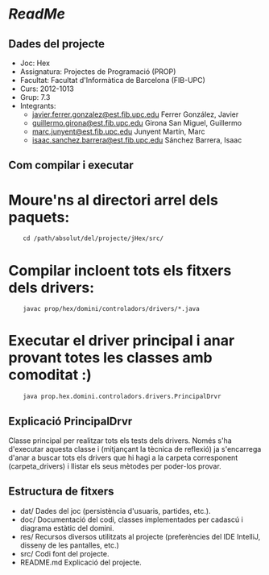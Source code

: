 *ReadMe*
================================

Dades del projecte
-------------------------

* Joc:			Hex
* Assignatura:	Projectes de Programació (PROP)
* Facultat: 	Facultat d'Informàtica de Barcelona (FIB-UPC)
* Curs:			2012-1013
* Grup: 		7.3
* Integrants:
   - javier.ferrer.gonzalez@est.fib.upc.edu	Ferrer González, Javier
   - guillermo.girona@est.fib.upc.edu 		Girona San Miguel, Guillermo
   - marc.junyent@est.fib.upc.edu 			Junyent Martín, Marc
   - isaac.sanchez.barrera@est.fib.upc.edu 	Sánchez Barrera, Isaac


Com compilar i executar
-------------------------

# Moure'ns al directori arrel dels paquets:
        cd /path/absolut/del/projecte/jHex/src/
# Compilar incloent tots els fitxers dels drivers:
        javac prop/hex/domini/controladors/drivers/*.java
# Executar el driver principal i anar provant totes les classes amb comoditat :)
        java prop.hex.domini.controladors.drivers.PrincipalDrvr

Explicació PrincipalDrvr
-------------------------

Classe principal per realitzar tots els tests dels drivers. 
Només s'ha d'executar aquesta classe i (mitjançant la tècnica de reflexió) ja s'encarrega d'anar a buscar tots els
drivers que hi hagi a la carpeta corresponent (carpeta_drivers) i llistar els seus mètodes per poder-los provar.

Estructura de fitxers
-------------------------

* dat/		Dades del joc (persistència d'usuaris, partides, etc.).
* doc/		Documentació del codi, classes implementades per cadascú i diagrama estàtic del domini.
* res/		Recursos diversos utilitzats al projecte (preferències del IDE IntelliJ, disseny de les pantalles, etc.)
* src/		Codi font del projecte.
* README.md	Explicació del projecte.
